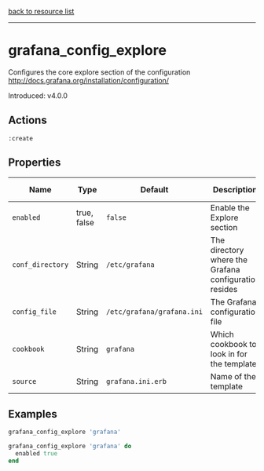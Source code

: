 [back to resource list](https://github.com/sous-chefs/grafana#resources)

---

# grafana_config_explore

Configures the core explore section of the configuration <http://docs.grafana.org/installation/configuration/>

Introduced: v4.0.0

## Actions

`:create`

## Properties

| Name                      | Type          |  Default                    | Description                                                               | Allowed Values
| ------------------------- | ------------- | --------------------------- | ------------------------------------------------------------------------- | --------------- |
| `enabled`                 | true, false   | `false`                     | Enable the Explore section                                                | true, false
| `conf_directory`          | String        | `/etc/grafana`              | The directory where the Grafana configuration resides                     | Valid directory
| `config_file`             | String        | `/etc/grafana/grafana.ini`  | The Grafana configuration file                                            | Valid file path
| `cookbook`                | String        | `grafana`                   | Which cookbook to look in for the template                                |
| `source`                  | String        | `grafana.ini.erb`           | Name of the template                                                      |

## Examples

```ruby
grafana_config_explore 'grafana'
```

```ruby
grafana_config_explore 'grafana' do
  enabled true
end
```
